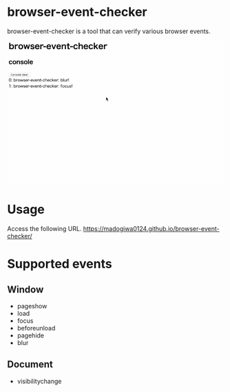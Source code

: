 # browser-event-checker
browser-event-checker is a tool that can verify various browser events.

![demo.gif](https://raw.githubusercontent.com/Madogiwa0124/browser-event-checker/master/demo.gif)

# Usage
Access the following URL.
https://madogiwa0124.github.io/browser-event-checker/

# Supported events
## Window
* pageshow
* load
* focus
* beforeunload
* pagehide
* blur

## Document
* visibilitychange
